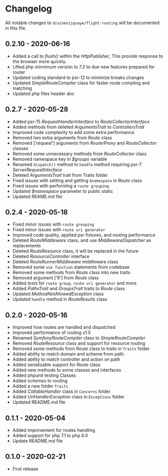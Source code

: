 # Changelog

All notable changes to `divineniiquaye/flight-routing` will be documented in this file.

## 0.2.10 - 2020-06-16

- Added a call to *flush()* within the *HttpPublisher*, This provide response to the browser more quickly.
- Lifted php minnimum version to 7.2 to due new features prepared for router
- Updated coding standard to psr-12 to minimize breaks changes
- Updated *SimpleRouteCompiler* class for faster route compling and matching
- Updated php files header doc

## 0.2.7 - 2020-05-28

- Added psr-15 *RequestHandlerInterface* to *RouteCollectorInterface*
- Added methods from deleted *ArgumentsTrait* to *ControllersTrait*
- Improved code complexity to add some extra performance
- Removed two extra arguments from *Route* class
- Removed ['request'] arguments from *RouterProxy* and *RouteCollector* classes
- Removed some unnecessary methods from *RouteCollector* class
- Removed namespace key in *$groups* variable
- Renamed `dispatch()` method to `handle` method requiring psr-7 *ServerRequestInterface*
- Deleted *ArgumentsTrait* trait from Traits folder
- Fixed issues with setting and getting `$namespace` in *Route* class
- Fixed issues with performing a `route grouping`
- Updated *$namespace* parameter to public static
- Updated REAME.md file

## 0.2.4 - 2020-05-18

- Fixed minor issues with `route grouping`
- Fixed minor issues with `route uri generator`
- Improved code quality, applied psr fixtures, and routing performance
- Deleted *RouteMiddleware* class, and use *MiddlewareDispatcher* as replacements
- Deleted *RouteResource* class, it will be replaced in the future
- Deleted *ResourceController* interface
- Deleted *RouteRunnerMiddleware* middleware class
- Removed some `use function` statements from codebase
- Removed some methods from *Route* class into new traits
- Removed argument ['6'] from *Route* class
- Added *tests* for `route group`, `route uri generator` and more
- Added *PathsTrait* and *GroupsTrait* traits to *Route* class
- Updated *MethodNotAllowedException* class
- Updated `handle` method in *RouteResults* class

## 0.2.0 - 2020-05-16

- Improved how routes are handled and dispatched
- Improved performance of routing x1.5
- Renamed *SymfonyRouteCompiler* class to *SimpleRouteCompiler*
- Removed *RouteResource* class and support for resource routing
- Removed some methods from *Route* class to traits in `Traits` folder
- Added ability to match domain and scheme from path.
- Added ability to match controller and action on path
- Added serializable support for *Route* class
- Added new methods to some classes and interfaces
- Added phpunit testing Classes
- Added *schemes* to routing
- Added a new folder `Traits`
- Added *CallableHandler* class in `Concerns` folder
- Added *UriHandlerException* class in `Exceptions` folder
- Updated README.md file

## 0.1.1 - 2020-05-04

- Added improvement for routes handling
- Added support for php 7.1 to php 8.0
- Update README.md file

## 0.1.0 - 2020-02-21

- First release
